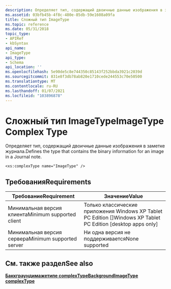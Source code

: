 ```yaml
---
description: Определяет тип, содержащий двоичные данные изображения в заметке журнала.
ms.assetid: 03bfb45b-4f8c-480e-85db-59e1608a09fa
title: Сложный тип ImageType
ms.topic: reference
ms.date: 05/31/2018
topic_type:
- APIRef
- kbSyntax
api_name:
- ImageType
api_type:
- Schema
api_location: ''
ms.openlocfilehash: 5e90de5c8e744350c85143f252bbda3921c2039d
ms.sourcegitcommit: 831e8f3db78ab820e1710cede244553c70e50500
ms.translationtype: MT
ms.contentlocale: ru-RU
ms.lasthandoff: 01/07/2021
ms.locfileid: "103896878"
---
```

# <a name="imagetype-complex-type"></a><span data-ttu-id="7fe35-103">Сложный тип ImageType</span><span class="sxs-lookup"><span data-stu-id="7fe35-103">ImageType Complex Type</span></span>

<span data-ttu-id="7fe35-104">Определяет тип, содержащий двоичные данные изображения в заметке журнала.</span><span class="sxs-lookup"><span data-stu-id="7fe35-104">Defines the type that contains the binary information for an image in a Journal note.</span></span>

``` syntax
<xs:complexType name="ImageType" />
```

## <a name="requirements"></a><span data-ttu-id="7fe35-105">Требования</span><span class="sxs-lookup"><span data-stu-id="7fe35-105">Requirements</span></span>



| <span data-ttu-id="7fe35-106">Требование</span><span class="sxs-lookup"><span data-stu-id="7fe35-106">Requirement</span></span> | <span data-ttu-id="7fe35-107">Значение</span><span class="sxs-lookup"><span data-stu-id="7fe35-107">Value</span></span> |
|-------------------------------------|---------------------------------------------------------------|
| <span data-ttu-id="7fe35-108">Минимальная версия клиента</span><span class="sxs-lookup"><span data-stu-id="7fe35-108">Minimum supported client</span></span><br/> | <span data-ttu-id="7fe35-109">Только классические приложения Windows XP Tablet PC Edition \[\]</span><span class="sxs-lookup"><span data-stu-id="7fe35-109">Windows XP Tablet PC Edition \[desktop apps only\]</span></span><br/> |
| <span data-ttu-id="7fe35-110">Минимальная версия сервера</span><span class="sxs-lookup"><span data-stu-id="7fe35-110">Minimum supported server</span></span><br/> | <span data-ttu-id="7fe35-111">Ни одна версия не поддерживается</span><span class="sxs-lookup"><span data-stu-id="7fe35-111">None supported</span></span><br/>                                     |



## <a name="see-also"></a><span data-ttu-id="7fe35-112">См. также раздел</span><span class="sxs-lookup"><span data-stu-id="7fe35-112">See also</span></span>

<dl> <dt>

[<span data-ttu-id="7fe35-113">**Баккграундимажетипе complexType**</span><span class="sxs-lookup"><span data-stu-id="7fe35-113">**BackgroundImageType complexType**</span></span>](backgroundimagetype-complex-type.md)
</dt> </dl>

 

 




